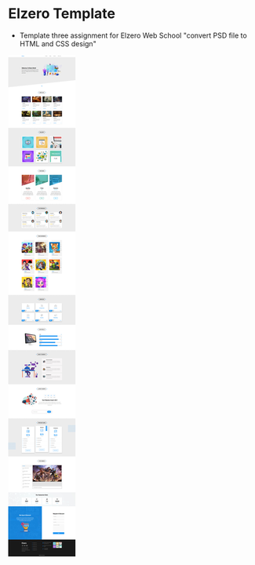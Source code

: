 # Elzero Template
- Template three assignment for Elzero Web School "convert PSD file to HTML and CSS design"

![Template Image](preview.jpg)